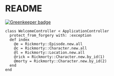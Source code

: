 # README

[![Greenkeeper badge](https://badges.greenkeeper.io/spielhoelle/rick-and-morty-gem-examle-app.svg)](https://greenkeeper.io/)
```
class WelcomeController < ApplicationController
  protect_from_forgery with: :exception
  def index
    @e = Rickmorty::Episode.new.all
    @c = Rickmorty::Character.new.all
    @l = Rickmorty::Location.new.all
    @rick = Rickmorty::Character.new.by_id(1)
    @morty = Rickmorty::Character.new.by_id(2)
  end
end
```
